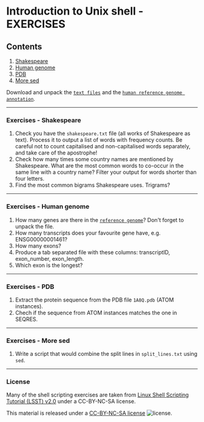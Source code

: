 # Introduction to Unix shell - EXERCISES

## Contents

1. [Shakespeare](#exercises---shakespeare)
2. [Human genome](#exercises---human-genome)
3. [PDB](#exercises---pdb)
4. [More sed](#exercises---more-sed)

Download and unpack the [`text files`](exercises/text_files.zip) and the [`human reference genome annotation`](exercises/Homo_sapiens.GRCh38.83.gtf.gz).

---
### Exercises - Shakespeare

1. Check you have the `shakespeare.txt` file (all works of Shakespeare as text). Process it to output a list of words with frequency counts. Be careful not to count capitalised and non-capitalised words separately, and take care of the apostrophe!
2. Check how many times some country names are mentioned by Shakespeare. What are the most common words to co-occur in the same line with a country name? Filter your output for words shorter than four letters.
3. Find the most common bigrams Shakespeare uses. Trigrams?

---
### Exercises - Human genome

1. How many genes are there in the [`reference genome`](exercises/Homo_sapiens.GRCh38.83.gtf.gz)? Don't forget to unpack the file.
2. How many transcripts does your favourite gene have, e.g. ENSG00000001461?
3. How many exons?
4. Produce a tab separated file with these columns: transcriptID, exon_number, exon_length.
5. Which exon is the longest?

---
### Exercises - PDB

1. Extract the protein sequence from the PDB file `1A8Q.pdb` (ATOM instances).
2. Chech if the sequence from ATOM instances matches the one in SEQRES.

---
### Exercises - More sed

1. Write a script that would combine the split lines in `split_lines.txt` using `sed`.

---
### License

Many of the shell scripting exercises are taken from [Linux Shell Scripting Tutorial (LSST) v2.0](https://bash.cyberciti.biz/guide/Main_Page) under a CC-BY-NC-SA license.

This material is released under a
[CC-BY-NC-SA license](https://creativecommons.org/licenses/by-nc-sa/4.0/) ![license](https://licensebuttons.net/l/by-nc-sa/3.0/88x31.png).
